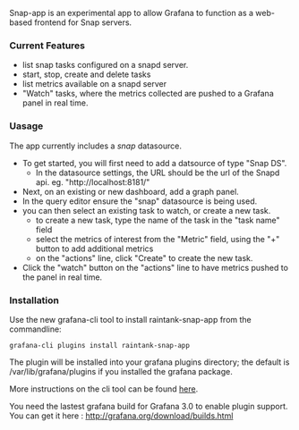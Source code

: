 Snap-app is an experimental app to allow Grafana to function as a web-based frontend for Snap servers.

### Current Features
- list snap tasks configured on a snapd server.
- start, stop, create and delete tasks
- list metrics available on a snapd server
- "Watch" tasks, where the metrics collected are pushed to a Grafana panel in real time.

### Uasage
The app currently includes a *snap* datasource.  
- To get started, you will first need to add a datsource of type "Snap DS".
  - In the datasource settings, the URL should be the url of the Snapd api. eg. "http://localhost:8181/"
- Next, on an existing or new dashboard, add a graph panel.
- In the query editor ensure the "snap" datasource is being used.
- you can then select an existing task to watch, or create a new task.
  - to create a new task, type the name of the task in the "task name" field
  - select the metrics of interest from the "Metric" field, using the "+" button to add additional metrics
  - on the "actions" line, click "Create" to create the new task.
- Click the "watch" button on the "actions" line to have metrics pushed to the panel in real time.


### Installation
Use the new grafana-cli tool to install raintank-snap-app from the commandline:

```
grafana-cli plugins install raintank-snap-app
```

The plugin will be installed into your grafana plugins directory; the default is /var/lib/grafana/plugins if you installed the grafana package.

More instructions on the cli tool can be found [here](http://docs.grafana.org/v3.0/plugins/installation/).

You need the lastest grafana build for Grafana 3.0 to enable plugin support. You can get it here : http://grafana.org/download/builds.html
